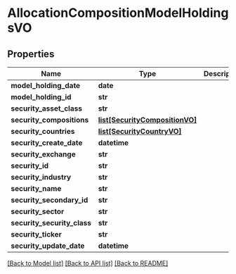 # AllocationCompositionModelHoldingsVO

## Properties
Name | Type | Description | Notes
------------ | ------------- | ------------- | -------------
**model_holding_date** | **date** |  | [optional] 
**model_holding_id** | **str** |  | [optional] 
**security_asset_class** | **str** |  | [optional] 
**security_compositions** | [**list[SecurityCompositionVO]**](SecurityCompositionVO.md) |  | [optional] 
**security_countries** | [**list[SecurityCountryVO]**](SecurityCountryVO.md) |  | [optional] 
**security_create_date** | **datetime** |  | [optional] 
**security_exchange** | **str** |  | [optional] 
**security_id** | **str** |  | [optional] 
**security_industry** | **str** |  | [optional] 
**security_name** | **str** |  | [optional] 
**security_secondary_id** | **str** |  | [optional] 
**security_sector** | **str** |  | [optional] 
**security_security_class** | **str** |  | [optional] 
**security_ticker** | **str** |  | [optional] 
**security_update_date** | **datetime** |  | [optional] 

[[Back to Model list]](../README.md#documentation-for-models) [[Back to API list]](../README.md#documentation-for-api-endpoints) [[Back to README]](../README.md)


